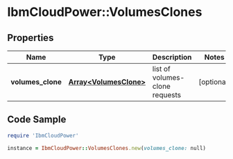 # IbmCloudPower::VolumesClones

## Properties

Name | Type | Description | Notes
------------ | ------------- | ------------- | -------------
**volumes_clone** | [**Array&lt;VolumesClone&gt;**](VolumesClone.md) | list of volumes-clone requests | [optional] 

## Code Sample

```ruby
require 'IbmCloudPower'

instance = IbmCloudPower::VolumesClones.new(volumes_clone: null)
```


